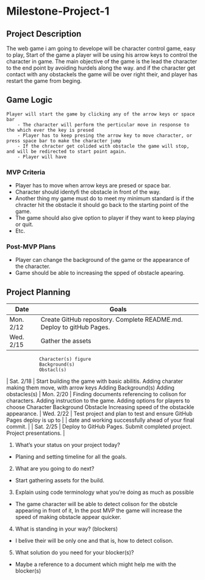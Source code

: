 # Milestone-Project-1

## Project Description

The web game i am going to develope will be character control game, easy to play, Start of the game a player will be using his arrow keys to control the character in game. The main objective of the game is the lead the character to the end point by avoiding hurdels along the way. and if the character get contact with any obstackels the game will be over right their, and player has restart the game from beging.


## Game Logic

```
Player will start the game by clicking any of the arrow keys or space bar 
    - The character will perform the perticular move in response to the which ever the key is presed 
    - Player has to keep presing the arrow key to move character, or press space bar to make the character jump 
    - If the chracter get colided with obstacle the game will stop, and will be redirected to start point again.
    - Player will have 

```

### MVP Criteria

- Player has to move when arrow keys are presed or space bar.
- Character should identyfi the obstacle in front of the way.
- Another thing my game must do to meet my minimum standard is if the chracter hit the obstacle it should go back to the starting point of the game.
- The game should also give option to player if they want to keep playing or quit.
- Etc.

### Post-MVP Plans

- Player can change the background of the game or the appearance of the character.
- Game should be able to increasing the spped of obstacle apearing.

## Project Planning

| Date      | Goals                                                                    |
| --------- | ------------------------------------------------------------------------ |
| Mon. 2/12 | Create GitHub repository. Complete README.md. Deploy to gitHub Pages.    |
| Wed. 2/15 | Gather the assets
                Character(s) figure
                Background(s)
                Obstacl(s)
| Sat. 2/18 | Start building the game with basic abilitis.
                Adding charater
                    making them move, with arrow keys
                Adding Background(s)
                Adding obstacles(s)
| Mon. 2/20 | Finding documents referencing to colison for characters.
                Adding instruction to the game.
                Adding options for players to choose 
                    Character
                    Background
                    Obstacle
                Increasing speed of the obstackle appearance.
| Wed. 2/22 | Test project and plan to test and ensure GitHub Pages deploy is up to    |
            | date and working successfully ahead of your final commit.                |
| Sat. 2/25 | Deploy to GitHub Pages. Submit completed project. Project presentations. |

1. What’s your status on your project today?
-  Planing and setting timeline for all the goals.

2. What are you going to do next?
-  Start gathering assets for the build.

3. Explain using code terminology what you’re doing as much as possible
-  The game character will be able to detect colison for the obstcle appearing in front of it,
   In the post MVP the game will increase the speed of making obstacle appear quicker.

4. What is standing in your way? (blockers)
-  I belive their will be only one and that is, how to detect colison.

5. What solution do you need for your blocker(s)?
-  Maybe a reference to a document which might help me with the blocker(s)